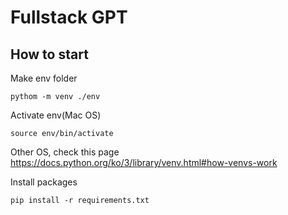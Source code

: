 # Fullstack GPT

## How to start

Make env folder

```shellscript
pythom -m venv ./env
```

Activate env(Mac OS)

```
source env/bin/activate
```

Other OS, check this page
https://docs.python.org/ko/3/library/venv.html#how-venvs-work

Install packages

```
pip install -r requirements.txt
```

